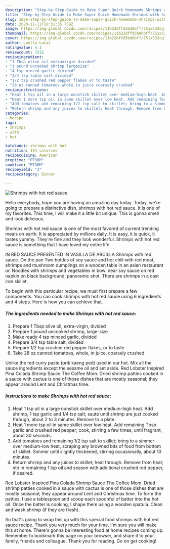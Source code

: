 ```yaml
---
description: "Step-by-Step Guide to Make Super Quick Homemade Shrimps with hot red sauce"
title: "Step-by-Step Guide to Make Super Quick Homemade Shrimps with hot red sauce"
slug: 1026-step-by-step-guide-to-make-super-quick-homemade-shrimps-with-hot-red-sauce
date: 2020-11-12T18:31:35.759Z
image: https://img-global.cpcdn.com/recipes/11b22dffd5bd0bff/751x532cq70/shrimps-with-hot-red-sauce-recipe-main-photo.jpg
thumbnail: https://img-global.cpcdn.com/recipes/11b22dffd5bd0bff/751x532cq70/shrimps-with-hot-red-sauce-recipe-main-photo.jpg
cover: https://img-global.cpcdn.com/recipes/11b22dffd5bd0bff/751x532cq70/shrimps-with-hot-red-sauce-recipe-main-photo.jpg
author: Luella Lucas
ratingvalue: 4.1
reviewcount: 7532
recipeingredient:
- "1 Tbsp olive oil extravirgin divided"
- "1 pound uncooked shrimp largesize"
- "4 tsp minced garlic divided"
- "3/4 tsp table salt divided"
- "1/2 tsp crushed red pepper flakes or to taste"
- "28 oz canned tomatoes whole in juice coarsely crushed"
recipeinstructions:
- "Heat 1 tsp oil in a large nonstick skillet over medium-high heat. Add shrimp, 1 tsp garlic and 1/4 tsp salt; sauté until shrimp are just cooked through, about 2 to 3 minutes. Remove to a plate."
- "Heat 1 more tsp oil in same skillet over low heat. Add remaining Tbsp garlic and crushed red pepper; cook, stirring a few times, until fragrant, about 30 seconds."
- "Add tomatoes and remaining 1/2 tsp salt to skillet; bring to a simmer over medium-low heat, scraping any browned bits of food from bottom of skillet. Simmer until slightly thickened, stirring occasionally, about 10 minutes."
- "Return shrimp and any juices to skillet; heat through. Remove from heat; stir in remaining 1 tsp oil and season with additional crushed red pepper, if desired."
categories:
- Recipe
tags:
- shrimps
- with
- hot

katakunci: shrimps with hot 
nutrition: 114 calories
recipecuisine: American
preptime: "PT36M"
cooktime: "PT36M"
recipeyield: "3"
recipecategory: Dinner

---
```



![Shrimps with hot red sauce](https://img-global.cpcdn.com/recipes/11b22dffd5bd0bff/751x532cq70/shrimps-with-hot-red-sauce-recipe-main-photo.jpg)

Hello everybody, hope you are having an amazing day today. Today, we're going to prepare a distinctive dish, shrimps with hot red sauce. It is one of my favorites. This time, I will make it a little bit unique. This is gonna smell and look delicious.

Shrimps with hot red sauce is one of the most favored of current trending meals on earth. It is appreciated by millions daily. It is easy, it is quick, it tastes yummy. They're fine and they look wonderful. Shrimps with hot red sauce is something that I have loved my entire life.

IN RED SAUCE PRESENTED IN VASILLA DE ARCILLA Shrimps with red sauce. On the pan Two bottles of soy sauce and hot chili with red meat, shrimps and mushroom dumplings on a wooden table in an asian restaurant or. Noodles with shrimps and vegetables in bowl near soy sauce on red napkin on black background, panoramic shot. There are shrimps in a cast iron skillet.


To begin with this particular recipe, we must first prepare a few components. You can cook shrimps with hot red sauce using 6 ingredients and 4 steps. Here is how you can achieve that.

<!--inarticleads1-->

##### The ingredients needed to make Shrimps with hot red sauce:

1. Prepare 1 Tbsp olive oil, extra-virgin, divided
1. Prepare 1 pound uncooked shrimp, large-size
1. Make ready 4 tsp minced garlic, divided
1. Prepare 3/4 tsp table salt, divided
1. Prepare 1/2 tsp crushed red pepper flakes, or to taste
1. Take 28 oz canned tomatoes, whole, in juice, coarsely crushed


Unlike the red curry paste (prik kaeng ped) used in our hot. Mix all the sauce ingredients except the sesame oil and set aside. Red Lobster Inspired Pina Colada Shrimp Sauce The Coffee Mom. Dried shrimp patties cooked in a sauce with cactus is one of those dishes that are mostly seasonal; they appear around Lent and Christmas time. 

<!--inarticleads2-->

##### Instructions to make Shrimps with hot red sauce:

1. Heat 1 tsp oil in a large nonstick skillet over medium-high heat. Add shrimp, 1 tsp garlic and 1/4 tsp salt; sauté until shrimp are just cooked through, about 2 to 3 minutes. Remove to a plate.
1. Heat 1 more tsp oil in same skillet over low heat. Add remaining Tbsp garlic and crushed red pepper; cook, stirring a few times, until fragrant, about 30 seconds.
1. Add tomatoes and remaining 1/2 tsp salt to skillet; bring to a simmer over medium-low heat, scraping any browned bits of food from bottom of skillet. Simmer until slightly thickened, stirring occasionally, about 10 minutes.
1. Return shrimp and any juices to skillet; heat through. Remove from heat; stir in remaining 1 tsp oil and season with additional crushed red pepper, if desired.


Red Lobster Inspired Pina Colada Shrimp Sauce The Coffee Mom. Dried shrimp patties cooked in a sauce with cactus is one of those dishes that are mostly seasonal; they appear around Lent and Christmas time. To form the patties, I use a tablespoon and scoop each spoonful of batter into the hot oil. Once the batter is cooking, I shape them using a wooden spatula. Clean and wash shrimp (if they are fresh). 

So that's going to wrap this up with this special food shrimps with hot red sauce recipe. Thank you very much for your time. I'm sure you will make this at home. There's gonna be interesting food at home recipes coming up. Remember to bookmark this page on your browser, and share it to your family, friends and colleague. Thank you for reading. Go on get cooking!
